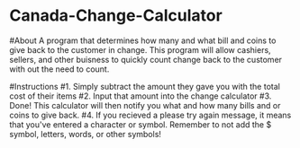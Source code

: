 # Canada-Change-Calculator
#About
A program that determines how many and what bill and coins to give back to the customer in change. 
This program will allow cashiers, sellers, and other buisness to quickly count change back to the customer with out the need to count. 

#Instructions 
#1.
Simply subtract the amount they gave you with the total cost of their items
#2.
Input that amount into the change calculator
#3.
Done! This calculator will then notify you what and how many bills and or coins to give back.
#4. 
If you recieved a please try again message, it means that you've entered a character or symbol.
Remember to not add the $ symbol, letters, words, or other symbols!
